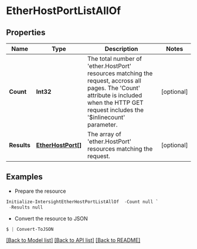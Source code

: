 # EtherHostPortListAllOf
## Properties

Name | Type | Description | Notes
------------ | ------------- | ------------- | -------------
**Count** | **Int32** | The total number of &#39;ether.HostPort&#39; resources matching the request, accross all pages. The &#39;Count&#39; attribute is included when the HTTP GET request includes the &#39;$inlinecount&#39; parameter. | [optional] 
**Results** | [**EtherHostPort[]**](EtherHostPort.md) | The array of &#39;ether.HostPort&#39; resources matching the request. | [optional] 

## Examples

- Prepare the resource
```powershell
Initialize-IntersightEtherHostPortListAllOf  -Count null `
 -Results null
```

- Convert the resource to JSON
```powershell
$ | Convert-ToJSON
```

[[Back to Model list]](../README.md#documentation-for-models) [[Back to API list]](../README.md#documentation-for-api-endpoints) [[Back to README]](../README.md)


